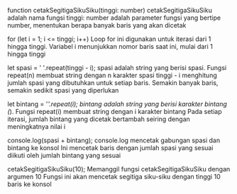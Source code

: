 function cetakSegitigaSikuSiku(tinggi: number)
cetakSegitigaSikuSiku adalah nama fungsi
tinggi: number adalah parameter fungsi yang bertipe number, menentukan berapa banyak baris yang akan dicetak

for (let i = 1; i <= tinggi; i++)
Loop for ini digunakan untuk iterasi dari 1 hingga tinggi. Variabel i menunjukkan nomor baris saat ini, mulai dari 1 hingga tinggi

let spasi = ' '.repeat(tinggi - i);
spasi adalah string yang berisi spasi. Fungsi repeat(n) membuat string dengan n karakter spasi
tinggi - i menghitung jumlah spasi yang dibutuhkan untuk setiap baris. Semakin banyak baris, semakin sedikit spasi yang diperlukan

let bintang = '*'.repeat(i);
bintang adalah string yang berisi karakter bintang (*). Fungsi repeat(i) membuat string dengan i karakter bintang
Pada setiap iterasi, jumlah bintang yang dicetak bertambah seiring dengan meningkatnya nilai i

console.log(spasi + bintang);
console.log mencetak gabungan spasi dan bintang ke konsol
Ini mencetak baris dengan jumlah spasi yang sesuai diikuti oleh jumlah bintang yang sesuai

cetakSegitigaSikuSiku(10);
Memanggil fungsi cetakSegitigaSikuSiku dengan argumen 10
Fungsi ini akan mencetak segitiga siku-siku dengan tinggi 10 baris ke konsol


